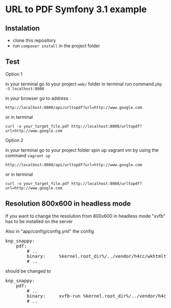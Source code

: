 URL to PDF Symfony 3.1 example
==================

Instalation
-------------

- clone this repository 
- run `composer install` in the project folder


Test
----
Option 1 

in your terminal go to your project `web/` folder
in terminal run command `php -S localhost:8000` 

in your browser go to address

`http://localhost:8000/api/urltopdf?url=http://www.google.com`

or in terminal

`curl -o your_target_file.pdf http://localhost:8000/urltopdf?url=http://www.google.com`

Option 2

in your terminal go to your project folder
spin up vagrant vm by using the command `vagrant up` 

`http://localhost:8080/api/urltopdf?url=http://www.google.com`

or in terminal

`curl -o your_target_file.pdf http://localhost:8080/urltopdf?url=http://www.google.com`

Resolution 800x600 in headless mode
-------------

If you want to change the resolution from 800x600 in headless mode
"xvfb" has to be installed on the server

Also in "app/config/config.yml" the config

<pre>
knp_snappy:  
    pdf:
        # ..
        binary:     %kernel.root_dir%/../vendor/h4cc/wkhtmltopdf-amd64/bin/wkhtmltopdf-amd64
        # ..
</pre>

should be changed to 

<pre>
knp_snappy:  
    pdf:
        # ..
        binary:     xvfb-run %kernel.root_dir%/../vendor/h4cc/wkhtmltopdf-amd64/bin/wkhtmltopdf-amd64
        # ..
</pre>